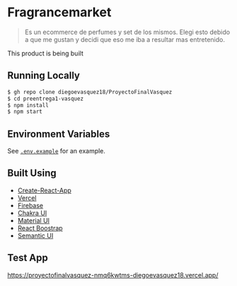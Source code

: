 # Fragrancemarket

> Es un ecommerce de perfumes y set de los mismos. Elegi esto debido a que me gustan y decidi que eso me iba a resultar mas entretenido.

This product is being built

## Running Locally

```bash
$ gh repo clone diegoevasquez18/ProyectoFinalVasquez
$ cd preentrega1-vasquez
$ npm install
$ npm start
```

## Environment Variables

See [`.env.example`](https://github.com/diegoevasquez18/ProyectoFinalVasquez/blob/master/.env) for an example.

## Built Using

- [Create-React-App](https://create-react-app.dev/)
- [Vercel](https://vercel.com)
- [Firebase](https://firebase.com)
- [Chakra UI](https://chakra-ui.com/)
- [Material UI](https://mui.com/)
- [React Boostrap](https://react-bootstrap.github.io/)
- [Semantic UI](https://react.semantic-ui.com/)

## Test App

https://proyectofinalvasquez-nmq6kwtms-diegoevasquez18.vercel.app/
